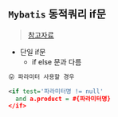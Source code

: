 ## `Mybatis` 동적쿼리 if문
> [참고자료](https://taesikman1.tistory.com/24)

- 단일 if문
  - if else 문과 다름
 

```xml
😛 파라미터 사용할 경우

<if test='파라미터명 != null'
  and a.product = #{파라미터명}
</if>
```
